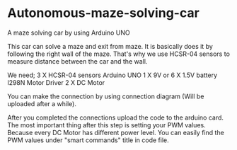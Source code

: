 # Autonomous-maze-solving-car
A maze solving car by using Arduino UNO

This car can solve a maze and exit from maze. It is basically does it by following the right wall of the maze. That's why we use HCSR-04 sensors to measure distance between the car and the wall.

We need;
3 X HCSR-04 sensors
Arduino UNO
1 X 9V or 6 X 1.5V battery
l298N Motor Driver
2 X DC Motor

You can make the connection by using connection diagram (Will be uploaded after a while).

After you completed the connections upload the code to the arduino card. The most important thing after this step is setting your PWM values. Because every DC Motor has different power level. You can easily find the PWM values under "smart commands" title in code file.

